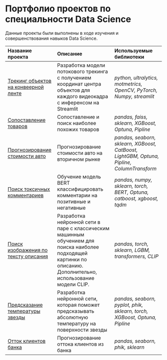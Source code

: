 # Портфолио проектов по специальности Data Science

Данные проекты были выполнены в ходе изучения и совершенствования навыков Data Science.

| Название проекта | Описание | Используемые библиотеки | 
| :---------------------- | :---------------------- | :---------------------- |
| [Трекинг объектов на конвеерной ленте](tracking-objects-on-a-conveyor-belt-main) | Разработка модели потокового трекинга с получением координат центра объектов для каждого видеокадра с инференсом на Streamlit| *python, ultralytics, motmetrics, OpenCV, PyTorch, Numpy, streamlit* |
| [Сопоставление товаров](similarity_search_faiss) | Сопоставление и поиск наиболее похожих товаров | *pandas, faiss, sklearn, XGBoost, Optuna, Pipline* |
| [Прогнозирование стоимости авто](find-price-auto) | Прогнозирование стоимости авто на вторичном рынке | *pandas, seaborn, sklearn, XGBoost, CatBoost, LightGBM, Optuna, Pipline, ColumnTransform* |
| [Поиск токсичных комментариев](identifying_toxic_comments) | Обучение модель BERT классифицировать комментарии на позитивные и негативные | *pandas, numpy, sklearn, torch, BERT, Optuna, catboost, xgboost, tqdm* |
| [Поиск изображения по тексту описания](searching_image_by_text) | Разработка нейронной сети в паре с классическим машинным обучением для поиска наиболее подходящей картинки по описанию. Дополнительно, использование модели CLIP. | *pandas, torch, sklearn, LGBM, transformers, CLIP* |
| [Предсказание температуры звезды](predict_temperatures_of_stars) |  Разработка нейронной сети, которая поможет предсказывать абсолютную температуру на поверхности звезды| *pandas, seaborn, pyplot, phik, sklearn, torch, XGBoost, Optuna, Pipline* |
| [Отток клиентов банка](project_beta-bank) | Прогнозирование оттока клиентов из банка| *pandas, seaborn, phik, sklearn* |
